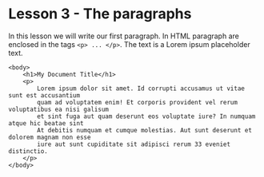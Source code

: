 # Lesson 3 - The paragraphs

In this lesson we will write our first paragraph. In HTML paragraph are enclosed in the tags ```<p> ... </p>```. The text is a Lorem ipsum placeholder text.

```
<body>
    <h1>My Document Title</h1>
    <p>
        Lorem ipsum dolor sit amet. Id corrupti accusamus ut vitae sunt est accusantium 
        quam ad voluptatem enim! Et corporis provident vel rerum voluptatibus ea nisi galisum 
        et sint fuga aut quam deserunt eos voluptate iure? In numquam atque hic beatae sint 
        At debitis numquam et cumque molestias. Aut sunt deserunt et dolorem magnam non esse 
        iure aut sunt cupiditate sit adipisci rerum 33 eveniet distinctio.
    </p>
</body>
```

